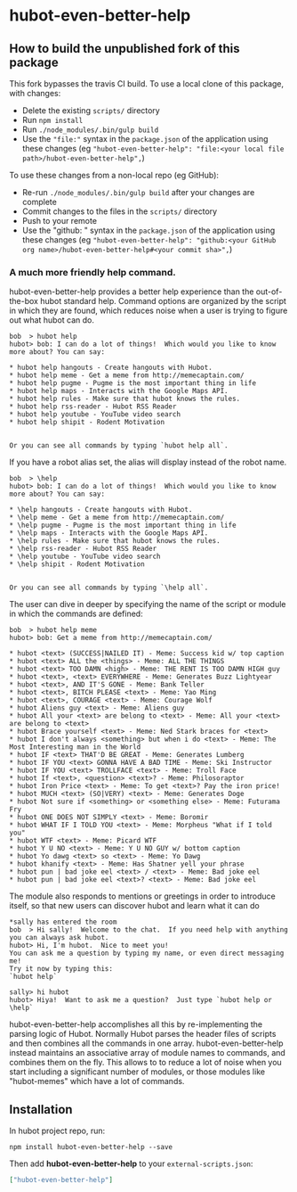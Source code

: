 # hubot-even-better-help

## How to build the unpublished fork of this package

This fork bypasses the travis CI build. To use a local clone of this package,
with changes:
- Delete the existing `scripts/` directory
- Run `npm install`
- Run `./node_modules/.bin/gulp build`
- Use the `"file:"` syntax in the `package.json` of the application using these changes 
(eg `"hubot-even-better-help": "file:<your local file path>/hubot-even-better-help",`)

To use these changes from a non-local repo (eg GitHub):
- Re-run `./node_modules/.bin/gulp build` after your changes are complete
- Commit changes to the files in the `scripts/` directory
- Push to your remote
- Use the "github: " syntax in the `package.json` of the application using these changes 
(eg `"hubot-even-better-help": "github:<your GitHub org name>/hubot-even-better-help#<your commit sha>",`)


### A much more friendly help command.

hubot-even-better-help provides a better help experience than the out-of-the-box hubot standard help.
Command options are organized by the script in which they are found, which reduces noise when a user is trying
to figure out what hubot can do.

```
bob  > hubot help
hubot> bob: I can do a lot of things!  Which would you like to know more about? You can say:  

* hubot help hangouts - Create hangouts with Hubot.  
* hubot help meme - Get a meme from http://memecaptain.com/  
* hubot help pugme - Pugme is the most important thing in life  
* hubot help maps - Interacts with the Google Maps API.  
* hubot help rules - Make sure that hubot knows the rules.  
* hubot help rss-reader - Hubot RSS Reader  
* hubot help youtube - YouTube video search  
* hubot help shipit - Rodent Motivation  


Or you can see all commands by typing `hubot help all`.

```

If you have a robot alias set, the alias will display instead of the robot name.

```
bob  > \help
hubot> bob: I can do a lot of things!  Which would you like to know more about? You can say:  

* \help hangouts - Create hangouts with Hubot.  
* \help meme - Get a meme from http://memecaptain.com/  
* \help pugme - Pugme is the most important thing in life  
* \help maps - Interacts with the Google Maps API.  
* \help rules - Make sure that hubot knows the rules.  
* \help rss-reader - Hubot RSS Reader  
* \help youtube - YouTube video search  
* \help shipit - Rodent Motivation  


Or you can see all commands by typing `\help all`.

```



The user can dive in deeper by specifying the name of the script or module in which the commands are defined:

```
bob  > hubot help meme
hubot> bob: Get a meme from http://memecaptain.com/  

* hubot <text> (SUCCESS|NAILED IT) - Meme: Success kid w/ top caption  
* hubot <text> ALL the <things> - Meme: ALL THE THINGS  
* hubot <text> TOO DAMN <high> - Meme: THE RENT IS TOO DAMN HIGH guy  
* hubot <text>, <text> EVERYWHERE - Meme: Generates Buzz Lightyear  
* hubot <text>, AND IT'S GONE - Meme: Bank Teller  
* hubot <text>, BITCH PLEASE <text> - Meme: Yao Ming  
* hubot <text>, COURAGE <text> - Meme: Courage Wolf  
* hubot Aliens guy <text> - Meme: Aliens guy  
* hubot All your <text> are belong to <text> - Meme: All your <text> are belong to <text>  
* hubot Brace yourself <text> - Meme: Ned Stark braces for <text>  
* hubot I don't always <something> but when i do <text> - Meme: The Most Interesting man in the World  
* hubot IF <text> THAT'D BE GREAT - Meme: Generates Lumberg  
* hubot IF YOU <text> GONNA HAVE A BAD TIME - Meme: Ski Instructor  
* hubot IF YOU <text> TROLLFACE <text> - Meme: Troll Face  
* hubot If <text>, <question> <text>? - Meme: Philosoraptor  
* hubot Iron Price <text> - Meme: To get <text>? Pay the iron price!  
* hubot MUCH <text> (SO|VERY) <text> - Meme: Generates Doge  
* hubot Not sure if <something> or <something else> - Meme: Futurama Fry  
* hubot ONE DOES NOT SIMPLY <text> - Meme: Boromir  
* hubot WHAT IF I TOLD YOU <text> - Meme: Morpheus "What if I told you"  
* hubot WTF <text> - Meme: Picard WTF  
* hubot Y U NO <text> - Meme: Y U NO GUY w/ bottom caption  
* hubot Yo dawg <text> so <text> - Meme: Yo Dawg  
* hubot khanify <text> - Meme: Has Shatner yell your phrase  
* hubot pun | bad joke eel <text> / <text> - Meme: Bad joke eel  
* hubot pun | bad joke eel <text>? <text> - Meme: Bad joke eel

```

The module also responds to mentions or greetings in order to introduce itself, so that new users can discover hubot
and learn what it can do

```
*sally has entered the room
bob  > Hi sally!  Welcome to the chat.  If you need help with anything you can always ask hubot.
hubot> Hi, I'm hubot.  Nice to meet you!
You can ask me a question by typing my name, or even direct messaging me!
Try it now by typing this:
`hubot help`

sally> hi hubot
hubot> Hiya!  Want to ask me a question?  Just type `hubot help or \help`
```

hubot-even-better-help accomplishes all this by re-implementing the parsing logic of Hubot.  Normally Hubot parses
the header files of scripts and then combines all the commands in one array.  hubot-even-better-help instead maintains
an associative array of module names to commands, and combines them on the fly.  This allows to to reduce a lot of
noise when you start including a significant number of modules, or those modules like "hubot-memes" which have a lot
of commands.

## Installation

In hubot project repo, run:

`npm install hubot-even-better-help --save`

Then add **hubot-even-better-help** to your `external-scripts.json`:

```json
["hubot-even-better-help"]
```
